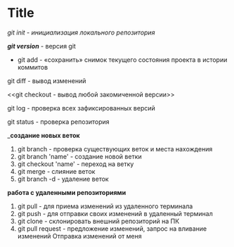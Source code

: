 # Title #

*git init - инициализация локального репозитория*

***git version*** - версия git

* git add - «сохранить» снимок текущего состояния проекта в истории коммитов

git diff - вывод изменений

<<git checkout - вывод любой закомиченной версии>>

git log - проверка всех зафиксированных версий

git status - проверка репозитория

___создание новых веток__

1. git branch - проверка существующих веток и места нахождения
2. git branch 'name' - создание новой ветки
3. git checkout 'name' - переход на ветку
4. git merge - слияние веток
5. git branch -d - удаление веток

__работа с удаленными репозиториями__

1. git pull - для приема изменений из удаленного терминала
2. git push - для отправки своих изменений в удаленный терминал
3. git clone - склонировать внешний репозиторий на ПК
4. git pull request - предложение изменений, запрос на вливание изменений
Отправка изменений от меня